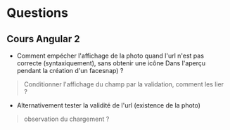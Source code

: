 # Questions

## Cours Angular 2
- Comment empécher l'affichage de la photo quand l'url n'est pas correcte (syntaxiquement), sans obtenir une icône Dans l'aperçu pendant la création d'un facesnap) ? 
> Conditionner l'affichage du champ par la validation, comment les lier ?
- Alternativement tester la validité de l'url (existence de la photo) 
> observation du chargement ?
